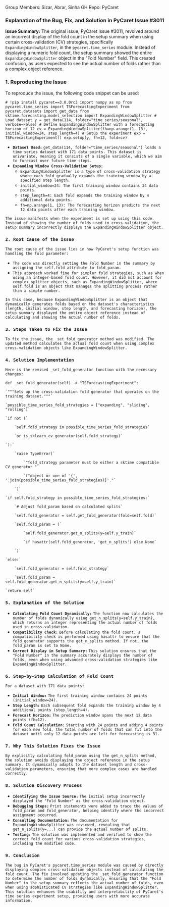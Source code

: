 Group Members: Sizar, Abrar, Sinha
GH Repo: PyCaret

### **Explanation of the Bug, Fix, and Solution in PyCaret Issue \#3011**

**Issue Summary:** The original issue, PyCaret Issue \#3011, revolved around an incorrect display of the fold count in the setup summary when using certain cross-validation (CV) strategies, specifically `ExpandingWindowSplitter`, in the `pycaret.time_series` module. Instead of displaying a numeric fold count, the setup summary showed the entire `ExpandingWindowSplitter` object in the "Fold Number" field. This created confusion, as users expected to see the actual number of folds rather than a complex object reference.

### **1\. Reproducing the Issue**

To reproduce the issue, the following code snippet can be used:

`# !pip install pycaret==3.0.0rc3 import numpy as np from pycaret.time_series import TSForecastingExperiment from pycaret.datasets import get_data from sktime.forecasting.model_selection import ExpandingWindowSplitter # Load dataset y = get_data(114, folder="time_series/seasonal", verbose=False) # Define ExpandingWindowSplitter with a forecasting horizon of 12 cv = ExpandingWindowSplitter(fh=np.arange(1, 13), initial_window=24, step_length=4) # Setup the experiment exp = TSForecastingExperiment() exp.setup(y, fh=12, fold=cv)`

* **`Dataset Used:`** `get_data(114, folder="time_series/seasonal") loads a time series dataset with 171 data points. This dataset is univariate, meaning it consists of a single variable, which we aim to forecast over future time steps.`  
* **`Expanding Window Cross-Validation Setup:`**  
  * `ExpandingWindowSplitter is a type of cross-validation strategy where each fold gradually expands the training window by a specified step length.`  
  * `initial_window=24: The first training window contains 24 data points.`  
  * `step_length=4: Each fold expands the training window by 4 additional data points.`  
  * `fh=np.arange(1, 13): The forecasting horizon predicts the next 12 data points after each training window.`

`The issue manifests when the experiment is set up using this code. Instead of showing the number of folds used in cross-validation, the setup summary incorrectly displays the ExpandingWindowSplitter object.`

### **`2. Root Cause of the Issue`**

`The root cause of the issue lies in how PyCaret's setup function was handling the fold parameter:`

* `The code was directly setting the Fold Number in the summary by assigning the self.fold attribute to fold_param.`  
* `This approach worked fine for simpler fold strategies, such as when using an integer-based fold count. However, it did not account for complex splitter objects, such as ExpandingWindowSplitter, where self.fold is an object that manages the splitting process rather than a simple number.`

`In this case, because ExpandingWindowSplitter is an object that dynamically generates folds based on the dataset's characteristics (length, initial window, step length, and forecasting horizon), the setup summary displayed the entire object reference instead of calculating and showing the actual number of folds.`

### **`3. Steps Taken to Fix the Issue`**

`To fix the issue, the _set_fold_generator method was modified. The updated method calculates the actual fold count when using complex cross-validation objects like ExpandingWindowSplitter.`

### **`4. Solution Implementation`**

`Here is the revised _set_fold_generator function with the necessary changes:`

`def _set_fold_generator(self) -> "TSForecastingExperiment":`

    `"""Sets up the cross-validation fold generator that operates on the training dataset."""`

    `possible_time_series_fold_strategies = ["expanding", "sliding", "rolling"]`

    `if not (`

        `self.fold_strategy in possible_time_series_fold_strategies`

        `or is_sklearn_cv_generator(self.fold_strategy)`

    `):`

        `raise TypeError(`

            `"fold_strategy parameter must be either a sktime compatible CV generator "`

            `f"object or one of '{', '.join(possible_time_series_fold_strategies)}'."`

        `)`

    `if self.fold_strategy in possible_time_series_fold_strategies:`

        `# Adjust fold_param based on calculated splits`

        `self.fold_generator = self.get_fold_generator(fold=self.fold)`

        `self.fold_param = (`

            `self.fold_generator.get_n_splits(y=self.y_train)`

            `if hasattr(self.fold_generator, 'get_n_splits') else None`

        `)`

    `else:`

        `self.fold_generator = self.fold_strategy`

        `self.fold_param = self.fold_generator.get_n_splits(y=self.y_train)`

    `return self`

### **`5. Explanation of the Solution`**

* **`Calculating Fold Count Dynamically:`** `The function now calculates the number of folds dynamically using get_n_splits(y=self.y_train), which returns an integer representing the actual number of folds used in cross-validation.`  
* **`Compatibility Check:`** `Before calculating the fold count, a compatibility check is performed using hasattr to ensure that the fold_generator supports the get_n_splits method. If not, the fold_param is set to None.`  
* **`Correct Display in Setup Summary:`** `This solution ensures that the "Fold Number" in the summary accurately displays the number of folds, even when using advanced cross-validation strategies like ExpandingWindowSplitter.`

### **`6. Step-by-Step Calculation of Fold Count`**

`For a dataset with 171 data points:`

* **`Initial Window:`** `The first training window contains 24 points (initial_window=24).`  
* **`Step Length:`** `Each subsequent fold expands the training window by 4 additional points (step_length=4).`  
* **`Forecast Horizon:`** `The prediction window spans the next 12 data points (fh=12).`  
* **`Fold Count Calculation:`** `Starting with 24 points and adding 4 points for each new fold, the total number of folds that can fit into the dataset until only 12 data points are left for forecasting is 31.`

### **`7. Why This Solution Fixes the Issue`**

`By explicitly calculating fold_param using the get_n_splits method, the solution avoids displaying the object reference in the setup summary. It dynamically adapts to the dataset length and cross-validation parameters, ensuring that more complex cases are handled correctly.`

### **`8. Solution Discovery Process`**

* **`Identifying the Issue Source:`** `The initial setup incorrectly displayed the "Fold Number" as the cross-validation object.`  
* **`Debugging Steps:`** `Print statements were added to trace the values of fold_param and fold_generator, helping identify where the incorrect assignment occurred.`  
* **`Consulting Documentation:`** `The documentation for ExpandingWindowSplitter was reviewed, revealing that get_n_splits(y=...) can provide the actual number of splits.`  
* **`Testing:`** `The solution was implemented and verified to show the correct fold count for various cross-validation strategies, including the modified code.`

### **`9. Conclusion`**

`The bug in PyCaret's pycaret.time_series module was caused by directly displaying complex cross-validation objects instead of calculating the fold count. The fix involved updating the _set_fold_generator function to determine the number of folds dynamically, ensuring that the "Fold Number" in the setup summary reflects the actual number of folds, even when using sophisticated CV strategies like ExpandingWindowSplitter. This solution enhances the usability and interpretability of PyCaret's time series experiment setup, providing users with more accurate information.`


